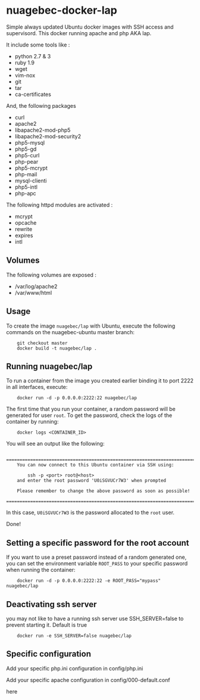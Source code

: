 # nuagebec-docker-lap


Simple always updated Ubuntu docker images with SSH access and supervisord. This docker running apache and php AKA lap.

It include some tools like :

- python 2.7 & 3
- ruby 1.9
- wget
- vim-nox
- git
- tar
- ca-certificates


And, the following packages

- curl
- apache2
- libapache2-mod-php5
- libapache2-mod-security2
- php5-mysql
- php5-gd
- php5-curl
- php-pear
- php5-mcrypt
- php-mail
- mysql-clienti
- php5-intl
- php-apc

The following httpd modules are activated :

- mcrypt
- opcache
- rewrite
- expires
- intl

Volumes
-------

The following volumes are exposed :

- /var/log/apache2
- /var/www/html




Usage
-----

To create the image `nuagebec/lap` with Ubuntu,
execute the following commands on the nuagebec-ubuntu master branch:

        git checkout master
        docker build -t nuagebec/lap .

Running nuagebec/lap
--------------------

To run a container from the image you created earlier binding it to port 2222 in
all interfaces, execute:

        docker run -d -p 0.0.0.0:2222:22 nuagebec/lap

The first time that you run your container, a random password will be generated
for user `root`. To get the password, check the logs of the container by running:

        docker logs <CONTAINER_ID>

You will see an output like the following:

        ========================================================================
        You can now connect to this Ubuntu container via SSH using:

            ssh -p <port> root@<host>
        and enter the root password 'U0iSGVUCr7W3' when prompted

        Please remember to change the above password as soon as possible!
        ========================================================================

In this case, `U0iSGVUCr7W3` is the password allocated to the `root` user.

Done!

Setting a specific password for the root account
------------------------------------------------

If you want to use a preset password instead of a random generated one, you can
set the environment variable `ROOT_PASS` to your specific password when running the container:

        docker run -d -p 0.0.0.0:2222:22 -e ROOT_PASS="mypass" nuagebec/lap


Deactivating ssh server
-----------------------

you may not like to have a running ssh server use SSH_SERVER=false to prevent starting it. Default is true


        docker run -e SSH_SERVER=false nuagebec/lap


Specific configuration
----------------------


Add your specific php.ini configuration in config/php.ini

Add your specific apache configuration in config/000-default.conf

here

